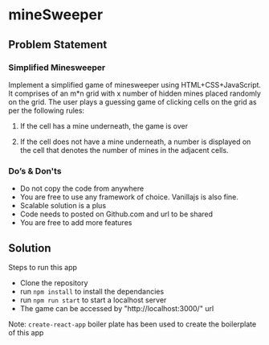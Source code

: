 # mineSweeper

## Problem Statement
### Simplified Minesweeper

Implement a simplified game of minesweeper using HTML+CSS+JavaScript. It comprises of  an m*n grid with x number of hidden mines placed randomly on the grid. The user plays a guessing game of clicking cells on the grid as per the following rules:

1. If the cell has a mine underneath, the game is over

2. If the cell does not have a mine underneath, a number is displayed on the cell that denotes the number of mines in the adjacent cells.

### Do’s & Don'ts

- Do not copy the code from anywhere
- You are free to use any framework of choice. Vanillajs is also fine.
- Scalable solution is  a plus
- Code needs to posted on Github.com and url to be shared
- You are free to add more features 

## Solution

Steps to run this app
- Clone the repository
- run `npm install` to install the dependancies
- run `npm run start` to start a localhost server 
- The game can be accessed by "http://localhost:3000/" url

Note: `create-react-app` boiler plate has been used to create the boilerplate of this app
